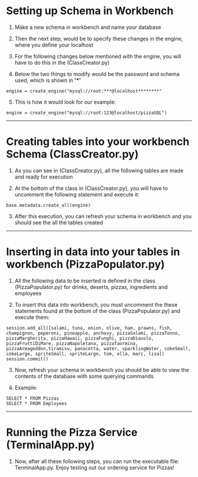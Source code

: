 # Setting up Schema in Workbench
1. Make a new schema in workbench and name your database

2. Then the next step, would be to specify these changes in the engine, where you define your localhost

3. For the following changes below mentioned with the engine, you will have to do this in the (ClassCreator.py)

4. Below the two things to modify would be the password and schema used, which is shown in **'*'**

`engine = create_engine("mysql://root:***@localhost********"`

5. This is how it would look for our example:

`engine = create_engine("mysql://root:123@localhost/pizzaSQL")`

---

# Creating tables into your workbench Schema (ClassCreator.py)

1. As you can see in (ClassCreator.py), all the following tables are made and ready for execution

2. At the bottom of the class in (ClassCreator.py), you will have to uncomment the following statement and execute it:

`base.metadata.create_all(engine)`

3. After this execution, you can refresh your schema in workbench and you should see the all the tables created

---

# Inserting in data into your tables in workbench (PizzaPopulator.py)

1. All the following data to be inserted is defined in the class (PizzaPopulator.py) for drinks, deserts, pizzas, ingredients and employees

2. To insert this data into workbench, you must uncomment the these statements found at the bottom of the class (PizzaPopulator.py) and execute them:

`session.add_all([salami, tuna, onion, olive, ham, prawns, fish, champignon, peperoni, pineapple, anchovy, pizzaSalami, pizzaTonno, pizzaMargherita, pizzaHawaii, pizzaFunghi, pizzaDiavolo, pizzaFruttiDiMare, pizzaNapoletana, pizzaTaormina, pizzaArmageddon,tiramisu, panacotta, water, sparklingWater, cokeSmall, cokeLarge, spriteSmall, spriteLarge, tom, ella, marc, lisa])`  
`session.commit()`

3. Now, refresh your schema in workbench you should be able to view the contents of the database with some querying commands

4. Example:

`SELECT * FROM Pizzas`  
`SELECT * FROM Employees`

---
# Running the Pizza Service (TerminalApp.py)

1. Now, after all these following steps, you can run the executable file: TerminalApp.py. Enjoy testing out our ordering service for Pizzas!
